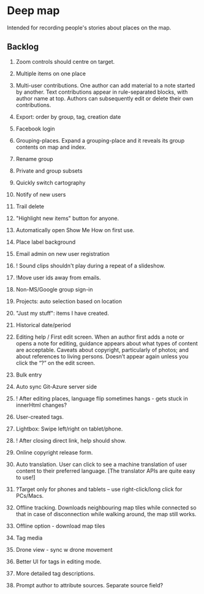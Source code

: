 # Deep map

Intended for recording people's stories about places on the map.

## Backlog

1. Zoom controls should centre on target. 
1. Multiple items on one place
24.	Multi-user contributions. One author can add material to a note started by another. Text contributions appear in rule-separated blocks, with author name at top. Authors can subsequently edit or delete their own contributions. 
1. Export: order by group, tag, creation date
1. Facebook login
2. Grouping-places. Expand a grouping-place and it reveals its group contents on map and index.
3. Rename group
2. Private and group subsets
1. Quickly switch cartography
1. Notify of new users
5. Trail delete

8. "Highlight new items" button for anyone.

17. Automatically open Show Me How on first use.
1. Place label background
3. Email admin on new user registration

14. ! Sound clips shouldn't play during a repeat of a slideshow.
5. !Move user ids away from emails.
1. Non-MS/Google group sign-in
3. Projects: auto selection based on location
19. "Just my stuff": items I have created.
13. Historical date/period
17.	Editing help / First edit screen. When an author first adds a note or opens a note for editing, guidance appears about what types of content are acceptable. Caveats about copyright, particularly of photos; and about references to living persons. Doesn’t appear again unless you click the “?” on the edit screen.
1. Bulk entry

14.	Auto sync Git-Azure server side
14. ! After editing places, language flip sometimes hangs - gets stuck in innerHtml changes?
14. User-created tags.

16.	Lightbox: Swipe left/right on tablet/phone.
17. ! After closing direct link, help should show.
10. Online copyright release form.
21.	Auto translation. User can click to see a machine translation of user content to their preferred language. [The translator APIs are quite easy to use!]
27.	?Target only for phones and tablets – use right-click/long click for PCs/Macs.
31.	Offline tracking. Downloads neighbouring map tiles while connected so that in case of disconnection while walking around, the map still works.
35. Offline option - download map tiles
36. Tag media
37. Drone view - sync w drone movement
41. Better UI for tags in editing mode.
44. More detailed tag descriptions.
25.	Prompt author to attribute sources. Separate source field? 
